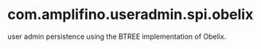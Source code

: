 # com.amplifino.useradmin.spi.obelix #

user admin persistence using the BTREE implementation of Obelix.
